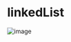 # linkedList


![image](https://github.com/anfishka/linkedList/assets/97487005/44951dc9-5c99-4085-a89b-68f33a897af8)
